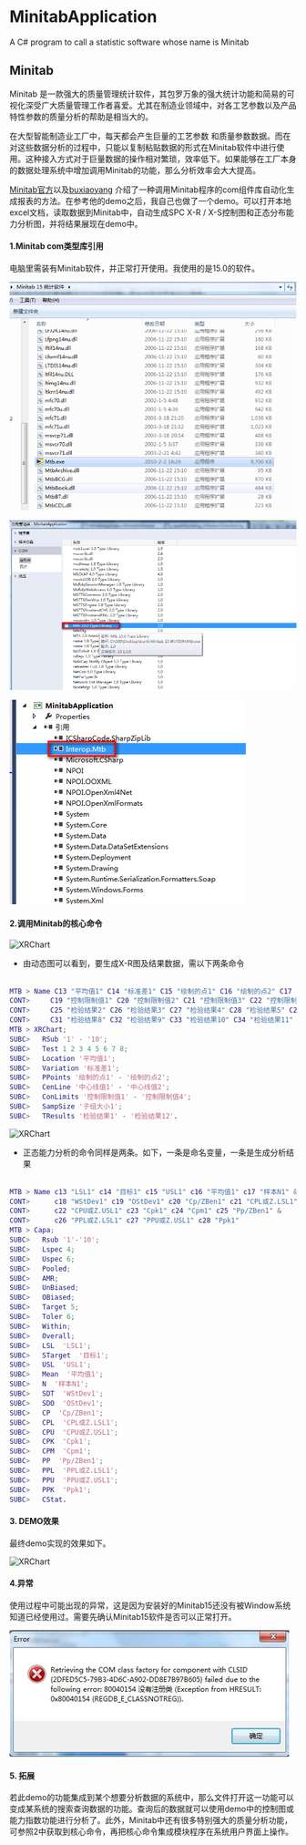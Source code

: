 # MinitabApplication

A C# program to call a statistic software whose name is Minitab

## Minitab

Minitab 是一款强大的质量管理统计软件，其包罗万象的强大统计功能和简易的可视化深受广大质量管理工作者喜爱。尤其在制造业领域中，对各工艺参数以及产品特性参数的质量分析的帮助是相当大的。

在大型智能制造业工厂中，每天都会产生巨量的工艺参数 和质量参数数据。而在对这些数据分析的过程中，只能以复制粘贴数据的形式在Minitab软件中进行使用。这种接入方式对于巨量数据的操作相对繁琐，效率低下。如果能够在工厂本身的数据处理系统中增加调用Minitab的功能，那么分析效率会大大提高。

[Minitab官方](http://support.minitab.com/zh-cn/minitab/18/macro-library/macro-help/automate-and-customize-minitab-with-programming-com/)以及[buxiaoyang](https://github.com/buxiaoyang/MinitabAutomation) 介绍了一种调用Minitab程序的com组件库自动化生成报表的方法。在参考他的demo之后，我自己也做了一个demo。可以打开本地excel文档，读取数据到Minitab中，自动生成SPC X-R / X-S控制图和正态分布能力分析图，并将结果展现在demo中。

#### 1.Minitab  com类型库引用

电脑里需装有Minitab软件，并正常打开使用。我使用的是15.0的软件。

![引用Mtb组件](./mtb/mtb15.png)

![引用Mtb组件](./mtb/comlibrary.png)

![引用Mtb组件](./mtb/mtblibrary.png)

#### 2.调用Minitab的核心命令

![XRChart](./mtb/XRSetting.gif)

- 由动态图可以看到，要生成X-R图及结果数据，需以下两条命令

```matlab

MTB > Name C13 "平均值1" C14 "标准差1" C15 "绘制的点1" C16 "绘制的点2" C17 "中心线值1" C18 "中心线值2" &
CONT>     C19 "控制限制值1" C20 "控制限制值2" C21 "控制限制值3" C22 "控制限制值4" C23 "子组大小1" C24 "检验结果1" &
CONT>     C25 "检验结果2" C26 "检验结果3" C27 "检验结果4" C28 "检验结果5" C29 "检验结果6" C30 "检验结果7" &
CONT>     C31 "检验结果8" C32 "检验结果9" C33 "检验结果10" C34 "检验结果11" C35 "检验结果12".
MTB > XRChart;
SUBC>   RSub '1' - '10';
SUBC>   Test 1 2 3 4 5 6 7 8;
SUBC>   Location '平均值1';
SUBC>   Variation '标准差1';
SUBC>   PPoints '绘制的点1' - '绘制的点2';
SUBC>   CenLine '中心线值1' - '中心线值2';
SUBC>   ConLimits '控制限制值1' - '控制限制值4';
SUBC>   SampSize '子组大小1';
SUBC>   TResults '检验结果1' - '检验结果12'.
```

![XRChart](./mtb/Capability.gif)

- 正态能力分析的命令同样是两条。如下，一条是命名变量，一条是生成分析结果

```matlab

MTB > Name c13 "LSL1" c14 "目标1" c15 "USL1" c16 "平均值1" c17 "样本N1" &
CONT>      c18 "WStDev1" c19 "OStDev1" c20 "Cp/ZBen1" c21 "CPL或Z.LSL1" &
CONT>      c22 "CPU或Z.USL1" c23 "Cpk1" c24 "Cpm1" c25 "Pp/ZBen1" &
CONT>      c26 "PPL或Z.LSL1" c27 "PPU或Z.USL1" c28 "Ppk1"
MTB > Capa;
SUBC>   Rsub '1'-'10';
SUBC>   Lspec 4;
SUBC>   Uspec 6;
SUBC>   Pooled;
SUBC>   AMR;
SUBC>   UnBiased;
SUBC>   OBiased;
SUBC>   Target 5;
SUBC>   Toler 6;
SUBC>   Within;
SUBC>   Overall;
SUBC>   LSL  'LSL1';
SUBC>   STarget  '目标1';
SUBC>   USL  'USL1';
SUBC>   Mean  '平均值1';
SUBC>   N  '样本N1';
SUBC>   SDT  'WStDev1';
SUBC>   SDO  'OStDev1';
SUBC>   CP  'Cp/ZBen1';
SUBC>   CPL  'CPL或Z.LSL1';
SUBC>   CPU  'CPU或Z.USL1';
SUBC>   CPK  'Cpk1';
SUBC>   CPM  'Cpm1';
SUBC>   PP  'Pp/ZBen1';
SUBC>   PPL  'PPL或Z.LSL1';
SUBC>   PPU  'PPU或Z.USL1';
SUBC>   PPK  'Ppk1';
SUBC>   CStat.
```

#### 3. DEMO效果

最终demo实现的效果如下。

![XRChart](./mtb/MinitabApplication.gif)

#### 4.异常

使用过程中可能出现的异常，这是因为安装好的Minitab15还没有被Window系统知道已经使用过。需要先确认Minitab15软件是否可以正常打开。

![error80040154](./mtb/Error80040154.jpg)

#### 5. 拓展

若此demo的功能集成到某个想要分析数据的系统中，那么文件打开这一功能可以变成某系统的搜索查询数据的功能。查询后的数据就可以使用demo中的控制图或能力指数功能进行分析了。此外，Minitab中还有很多特别强大的质量分析功能，可参照2中获取到核心命令，再把核心命令集成模块程序在系统用户界面上操作。

